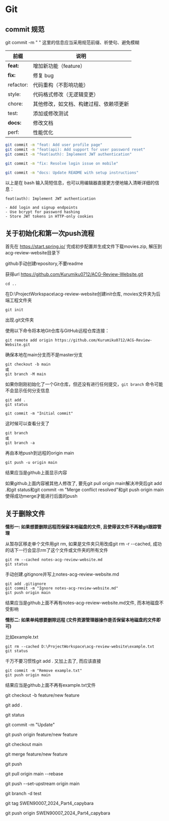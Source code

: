 # Git 

## commit 规范

git commit -m " "  这里的信息应当采用规范前缀、祈使句、避免模糊

| 前缀      | 说明                                   |
| --------- | -------------------------------------- |
| **feat:** | 增加新功能（feature）                  |
| **fix:**  | 修复 bug                               |
| refactor: | 代码重构（不影响功能）                 |
| style:    | 代码格式修改（无逻辑变更）             |
| chore:    | 其他修改，如文档、构建过程、依赖项更新 |
| test:     | 添加或修改测试                         |
| **docs:** | 修改文档                               |
| perf:     | 性能优化                               |

```bash
git commit -m "feat: Add user profile page"
git commit -m "feat(api): Add support for user password reset"
git commit -m "feat(auth): Implement JWT authentication"

git commit -m "fix: Resolve login issue on mobile"

git commit -m "docs: Update README with setup instructions"
```

以上是在 bash 输入简短信息，也可以用编辑器直接更方便地输入清晰详细的信息：

```
feat(auth): Implement JWT authentication

- Add login and signup endpoints
- Use bcrypt for password hashing
- Store JWT tokens in HTTP-only cookies
```



## 关于初始化和第一次push流程

首先在 https://start.spring.io/ 完成初步配置并生成文件下载movies.zip, 解压到acg-review-website目录下

github手动创建repository,不要readme

获得url https://github.com/Kurumiku0712/ACG-Review-Website.git

```
cd ..  
```

在D:\ProjectWorkspace\acg-review-website创建init仓库, movies文件夹为后端工程文件夹

```
git init
```

出现.git文件夹

使用以下命令将本地Git仓库与GitHub远程仓库连接：

```
git remote add origin https://github.com/Kurumiku0712/ACG-Review-Website.git
```

确保本地在main分支而不是master分支

```
git checkout -b main   
或
git branch -M main
```

如果你刚刚初始化了一个Git仓库，但还没有进行任何提交，`git branch` 命令可能不会显示任何分支信息

```
git add .
git status
```

```
git commit -m "Initial commit"
```

这时候可以查看分支了

```
git branch
或
git branch -a
```

再由本地push到远程的origin main

```
git push -u origin main
```

结果应当是github上面显示内容



如果github上面内容被其他人修改了, 要先git pull origin main解决冲突后git add .和git status和git commit -m "Merge conflict resolved"和git push origin main使得成功merge才能进行后面的push





## 关于删除文件

**情形一: 如果想要删除远程而保留本地磁盘的文件, 且使得该文件不再被git跟踪管理**

从暂存区移走单个文件用git rm, 如果是文件夹只用改成git rm -r --cached, 成功的话下一行会显示rm了这个文件或文件夹的所有文件

```
git rm --cached notes-acg-review-website.md
git status
```

手动创建.gitignore并写上notes-acg-review-website.md

```
git add .gitignore
git commit -m "Ignore notes-acg-review-website.md"
git push origin main
```

结果应当是github上面不再有notes-acg-review-website.md文件, 而本地磁盘不受影响



**情形二: 如果单纯想要删除远程 (文件资源管理器操作是否保留本地磁盘的文件即可)**

比如example.txt

```
git rm --cached D:\ProjectWorkspace\acg-review-website\example.txt
git status
```

千万不要习惯性git add . 又加上去了, 而应该直接

```
git commit -m "Remove example.txt"
git push origin main
```

结果应当是github上面不再有example.txt文件





git checkout -b feature/new feature

git add .

git status

git commit -m "Update"

git push origin feature/new feature

git checkout main

git merge feature/new feature

git push



git pull origin main --rebase

git push --set-upstream origin main

git branch -d test



git tag SWEN90007_2024_Part4_capybara

git push origin SWEN90007_2024_Part4_capybara

